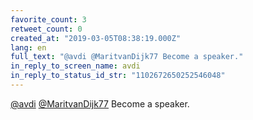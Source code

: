 ```yaml
---
favorite_count: 3
retweet_count: 0
created_at: "2019-03-05T08:38:19.000Z"
lang: en
full_text: "@avdi @MaritvanDijk77 Become a speaker."
in_reply_to_screen_name: avdi
in_reply_to_status_id_str: "1102672650252546048"
---
```


[@avdi](https://twitter.com/avdi)
[@MaritvanDijk77](https://twitter.com/MaritvanDijk77) Become a speaker.
